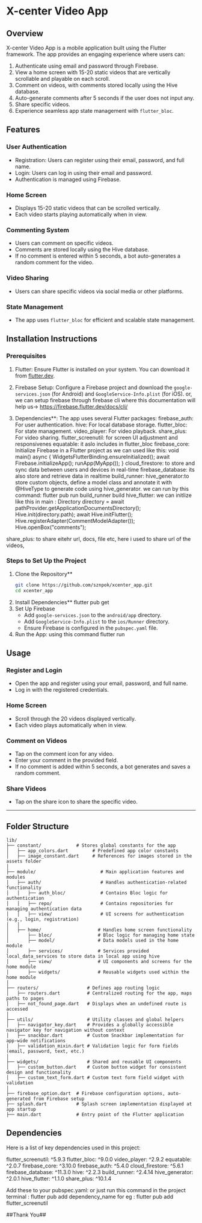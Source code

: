 # X-center Video App
## Overview
X-center Video App is a mobile application built using the Flutter framework. The app provides an engaging experience where users can:
1. Authenticate using email and password through Firebase.
2. View a home screen with 15-20 static videos that are vertically scrollable and playable on each scroll.
3. Comment on videos, with comments stored locally using the Hive database.
4. Auto-generate comments after 5 seconds if the user does not input any.
5. Share specific videos.
6. Experience seamless app state management with `flutter_bloc`.

## Features

### User Authentication
- Registration: Users can register using their email, password, and full name.
- Login: Users can log in using their email and password.
- Authentication is managed using Firebase.

### Home Screen
- Displays 15-20 static videos that can be scrolled vertically.
- Each video starts playing automatically when in view.

### Commenting System
- Users can comment on specific videos.
- Comments are stored locally using the Hive database.
- If no comment is entered within 5 seconds, a bot auto-generates a random comment for the video.

### Video Sharing
- Users can share specific videos via social media or other platforms.

### State Management
- The app uses `flutter_bloc` for efficient and scalable state management.

## Installation Instructions
### Prerequisites
1. Flutter: Ensure Flutter is installed on your system. You can download it from [flutter.dev](https://flutter.dev/).
2. Firebase Setup: Configure a Firebase project and download the `google-services.json` (for Android) and `GoogleService-Info.plist` (for iOS).
   or, we can setup firebase through firebase cli where this documentation will help us-> https://firebase.flutter.dev/docs/cli/

3. Dependencies**: The app uses several Flutter packages:
  firebase_auth: For user authentication.
  hive: For local database storage.
  flutter_bloc: For state management.
  video_player: For video playback.
  share_plus: For video sharing.
  flutter_screenutil: for screen UI adjustment and responsivenes
  equatable: it aslo includes in flutter_bloc
  firebase_core: Initialize Firebase in a Flutter project as we can used like this: 
    void main() async {
  WidgetsFlutterBinding.ensureInitialized();
  await Firebase.initializeApp();
  runApp(MyApp());
}
  cloud_firestore: to store and sync data between users and devices in real-time
  firebase_database: its also store and retrieve data in realtime 
  build_runner:
  hive_generator:to store custom objects, define a model class and annotate it with @HiveType to generate code using hive_generator.  we can run by this command: 
                    flutter pub run build_runner build
  hive_flutter: we can initlize like this in main : 
        Directory directory = await pathProvider.getApplicationDocumentsDirectory();
        Hive.init(directory.path);
        await Hive.initFlutter();
        Hive.registerAdapter(CommentModelAdapter());
        Hive.openBox<CommentModel>("comments");

  share_plus: to share eitehr url, docs, file etc, here i used to share url of the videos,

### Steps to Set Up the Project

1. Clone the Repository**
   ```bash
   git clone https://github.com/sznpok/xcenter_app.git
   cd xcenter_app

2. Install Dependencies**
   flutter pub get
3. Set Up Firebase
   - Add `google-services.json` to the `android/app` directory.
   - Add `GoogleService-Info.plist` to the `ios/Runner` directory.
   - Ensure Firebase is configured in the `pubspec.yaml` file.
5. Run the App: using this command
   flutter run

## Usage
### Register and Login
- Open the app and register using your email, password, and full name.
- Log in with the registered credentials.

### Home Screen
- Scroll through the 20 videos displayed vertically.
- Each video plays automatically when in view.

### Comment on Videos
- Tap on the comment icon for any video.
- Enter your comment in the provided field.
- If no comment is added within 5 seconds, a bot generates and saves a random comment.

### Share Videos
- Tap on the share icon to share the specific video.

---

## Folder Structure

```
lib/
├── constant/             # Stores global constants for the app
│   ├── app_colors.dart         # Predefined app color constants
│   ├── image_constant.dart     # References for images stored in the assets folder
│
├── module/                        # Main application features and modules
│   ├── auth/                      # Handles authentication-related functionality
│   │   ├── auth_bloc/             # Contains Bloc logic for authentication
│   │   ├── repo/                  # Contains repositories for managing authentication data
│   │   ├── view/                  # UI screens for authentication (e.g., login, registration)
│   │
│   ├── home/                     # Handles home screen functionality
│       ├── bloc/                 # Bloc logic for managing home state
│       ├── model/                # Data models used in the home module
│       ├── services/             # Services provided local_data_services to store data in local app using hive
│       ├── view/                 # UI components and screens for the home module
│       ├── widgets/              # Reusable widgets used within the home module
│
├── routers/                  # Defines app routing logic
│   ├── routers.dart          # Centralized routing for the app, maps paths to pages
│   ├── not_found_page.dart   # Displays when an undefined route is accessed
│
├── utils/                    # Utility classes and global helpers
│   ├── navigator_key.dart    # Provides a globally accessible navigator key for navigation without context
│   ├── snackbar.dart         # Custom Snackbar implementation for app-wide notifications
│   ├── validation_mixin.dart # Validation logic for form fields (email, password, text, etc.)
│
├── widgets/                  # Shared and reusable UI components
│   ├── custom_button.dart    # Custom button widget for consistent design and functionality
│   ├── custom_text_form.dart # Custom text form field widget with validation
│
├── firebase_option.dart  # Firebase configuration options, auto-generated from Firebase setup
├── splash.dart           # Splash screen implementation displayed at app startup
├── main.dart             # Entry point of the Flutter application

```
## Dependencies
Here is a list of key dependencies used in this project:

  flutter_screenutil: ^5.9.3
  flutter_bloc: ^9.0.0
  video_player: ^2.9.2
  equatable: ^2.0.7
  firebase_core: ^3.10.0
  firebase_auth: ^5.4.0
  cloud_firestore: ^5.6.1
  firebase_database: ^11.3.0
  hive: ^2.2.3
  build_runner: ^2.4.14
  hive_generator: ^2.0.1
  hive_flutter: ^1.1.0
  share_plus: ^10.1.4

Add these to your pubspec.yaml:
or just run this command in the project terminal : flutter pub add dependency_name
for eg : flutter pub add flutter_screenutil

##Thank You##

